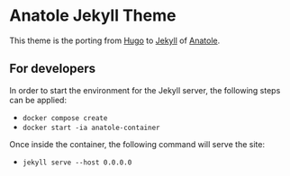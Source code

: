 # Anatole Jekyll Theme

This theme is the porting from [Hugo](https://gohugo.io/) to [Jekyll](https://jekyllrb.com/) of [Anatole](https://github.com/lxndrblz/anatole).

## For developers

In order to start the environment for the Jekyll server, the following steps can be applied:
* `docker compose create`
* `docker start -ia anatole-container`

Once inside the container, the following command will serve the site:
* `jekyll serve --host 0.0.0.0`
